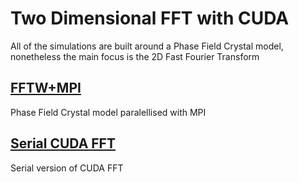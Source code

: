 # Two Dimensional FFT with CUDA

All of the simulations are built around a Phase Field Crystal model, nonetheless the main focus is the 2D Fast Fourier Transform 

## [FFTW+MPI](./FFTW_MPI_PFC_Model)

Phase Field Crystal model paralellised with MPI

## [Serial CUDA FFT](./CUDA_Serial)

Serial version of CUDA FFT
